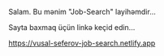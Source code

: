Salam. Bu mənim "Job-Search" layihəmdir...

Sayta baxmaq üçün linkə keçid edin...

https://vusal-seferov-job-search.netlify.app